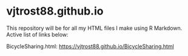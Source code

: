 # vjtrost88.github.io

This repository will be for all my HTML files I make using R Markdown. Active list of links below:

BicycleSharing.html:
https://vjtrost88.github.io/BicycleSharing.html
